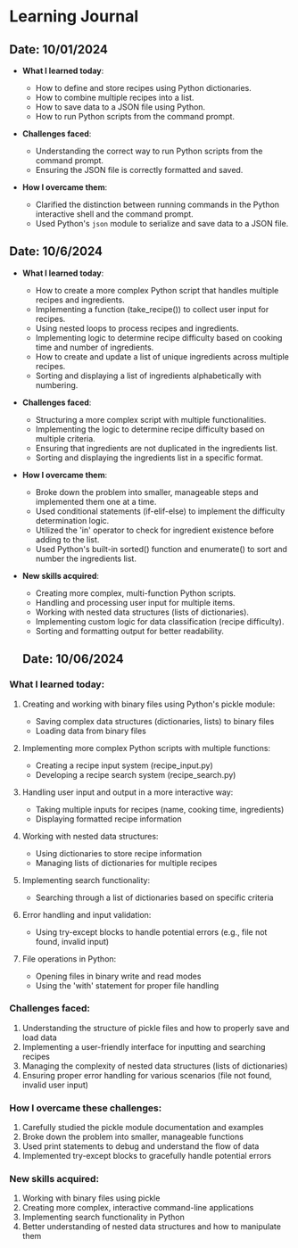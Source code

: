 # Learning Journal

## Date: 10/01/2024

- **What I learned today**:

  - How to define and store recipes using Python dictionaries.
  - How to combine multiple recipes into a list.
  - How to save data to a JSON file using Python.
  - How to run Python scripts from the command prompt.

- **Challenges faced**:

  - Understanding the correct way to run Python scripts from the command prompt.
  - Ensuring the JSON file is correctly formatted and saved.

- **How I overcame them**:
  - Clarified the distinction between running commands in the Python interactive shell and the command prompt.
  - Used Python's `json` module to serialize and save data to a JSON file.

## Date: 10/6/2024

- **What I learned today**:

  - How to create a more complex Python script that handles multiple recipes and ingredients.
  - Implementing a function (take_recipe()) to collect user input for recipes.
  - Using nested loops to process recipes and ingredients.
  - Implementing logic to determine recipe difficulty based on cooking time and number of ingredients.
  - How to create and update a list of unique ingredients across multiple recipes.
  - Sorting and displaying a list of ingredients alphabetically with numbering.

- **Challenges faced**:

  - Structuring a more complex script with multiple functionalities.
  - Implementing the logic to determine recipe difficulty based on multiple criteria.
  - Ensuring that ingredients are not duplicated in the ingredients list.
  - Sorting and displaying the ingredients list in a specific format.

- **How I overcame them**:

  - Broke down the problem into smaller, manageable steps and implemented them one at a time.
  - Used conditional statements (if-elif-else) to implement the difficulty determination logic.
  - Utilized the 'in' operator to check for ingredient existence before adding to the list.
  - Used Python's built-in sorted() function and enumerate() to sort and number the ingredients list.

- **New skills acquired**:

  - Creating more complex, multi-function Python scripts.
  - Handling and processing user input for multiple items.
  - Working with nested data structures (lists of dictionaries).
  - Implementing custom logic for data classification (recipe difficulty).
  - Sorting and formatting output for better readability.

  ## Date: 10/06/2024

### What I learned today:

1. Creating and working with binary files using Python's pickle module:

   - Saving complex data structures (dictionaries, lists) to binary files
   - Loading data from binary files

2. Implementing more complex Python scripts with multiple functions:

   - Creating a recipe input system (recipe_input.py)
   - Developing a recipe search system (recipe_search.py)

3. Handling user input and output in a more interactive way:

   - Taking multiple inputs for recipes (name, cooking time, ingredients)
   - Displaying formatted recipe information

4. Working with nested data structures:

   - Using dictionaries to store recipe information
   - Managing lists of dictionaries for multiple recipes

5. Implementing search functionality:

   - Searching through a list of dictionaries based on specific criteria

6. Error handling and input validation:

   - Using try-except blocks to handle potential errors (e.g., file not found, invalid input)

7. File operations in Python:
   - Opening files in binary write and read modes
   - Using the 'with' statement for proper file handling

### Challenges faced:

1. Understanding the structure of pickle files and how to properly save and load data
2. Implementing a user-friendly interface for inputting and searching recipes
3. Managing the complexity of nested data structures (lists of dictionaries)
4. Ensuring proper error handling for various scenarios (file not found, invalid user input)

### How I overcame these challenges:

1. Carefully studied the pickle module documentation and examples
2. Broke down the problem into smaller, manageable functions
3. Used print statements to debug and understand the flow of data
4. Implemented try-except blocks to gracefully handle potential errors

### New skills acquired:

1. Working with binary files using pickle
2. Creating more complex, interactive command-line applications
3. Implementing search functionality in Python
4. Better understanding of nested data structures and how to manipulate them
